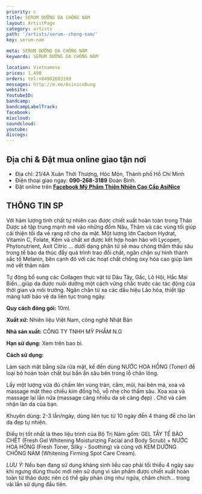 ```yaml
---
priority: c
title: SERUM DƯỠNG DA CHỐNG NÁM
layout: ArtistPage
category: artists
path: '/artists/serum--chong-nam/'
key: serum-nam

meta: SERUM DƯỠNG DA CHỐNG NÁM
keywords: SERUM DƯỠNG DA CHỐNG NÁM

location: Vietnamese
prices: 1,490
orders: tel:+84902683189
messages: http://m.me/AsiniceDung
website: 
YoutubeID: 
bandcamp: 
bandcampLabelTrack: 
facebook: 
mixcloud: 
soundcloud: 
youtube: 
discogs: 
---
```


## Địa chỉ & Đặt mua online giao tận nơi

- Địa chỉ: 21/4A Xuân Thới Thượng, Hóc Môn, Thành phố Hồ Chí Minh
- Điện thoại giao ngay: **090-268-3189** Đoàn Bình.
- Đặt online trên [**Facebook Mỹ Phẩm Thiên Nhiên Cao Cấp AsiNice**](https://www.facebook.com/AsiniceDung)


## THÔNG TIN SP

Với hàm lượng tinh chất tự nhiên cao được chiết xuất hoàn toàn trong Thảo Dược sẽ tập trung mạnh mẽ vào những đốm Nâu, Thâm và các vùng tối giúp cải thiện tối đa vẻ rạng rỡ cho da mặt. Một lượng lớn Cacbon Hydrat, Vitamin C, Folate, Kẽm và chất xơ được kết hợp hoàn hảo với Lycopen, Phytonutrient,  Axit Citric ... dưới dạng phân tử sẽ mau chóng thẩm thấu sâu trong tế bào da thúc đẩy quá trình trao đổi chất, ngăn chặn sự hình thành sắc tố Melanin, bên cạnh đó với các hoạt chất chống oxy hóa cao giúp làm mờ vết thâm nám

Tự động bổ sung các Collagen thực vật từ Dâu Tây, Gấc, Lô Hội, Hắc Mai Biển...giúp da được nuôi dưỡng một cách vững chắc trước các tác động của thời gian và môi trường. Ngăn chăn từ xa các dấu hiệu Lão hóa, thiết lập màng lưới bảo vệ da liên tục trong ngày.

**Quy cách đóng gói:** 10ml.

**Xuất xứ:** Nhiên liệu Việt Nam, công nghệ Nhật Bản

**Nhà sản xuất:** CÔNG TY TNHH MỸ PHẨM N.G 

**Hạn sử dụng:** Xem trên bao bì.

**Cách sử dụng:**

Làm sạch mặt bằng sữa rửa mặt, kế đến dùng NƯỚC HOA HỒNG (Toner)  để loại bỏ hoàn toàn chất bụi bẩn ẩn sâu bên trong lỗ chân lông.

Lấy một lượng vừa đủ chấm lên vùng trán, cằm, mũi, hai bên má, xoa và massage mặt theo chiều kim đồng hồ, vỗ nhẹ cho thấm sâu. Xoa xoa và massage lại lần nữa (massage càng nhiều da sẽ càng đẹp) . Chờ và cảm nhận làn da của bạn.

Khuyên dùng: 2-3 lần/ngày, dùng liên tục từ 10 ngày đến 4 tháng để cho làn da đẹp tự nhiên.

Điều trị tốt nhất là theo liệu trình của Bộ Trị Nám gồm: GEL TẨY TẾ BÀO CHẾT (Fresh Gel Whitening Moisturizing Facial and Body Scrub) + NƯỚC HOA HỒNG (Fresh Toner, Silky - Soothing) và cùng với KEM DƯỠNG CHỐNG NÁM (Whitening Firming Spot Care Cream). 

*LƯU Ý:* Nếu bạn đang sử dụng kháng sinh liều cao phải tối thiểu 4 ngày sau khi ngưng dùng thuốc mới nên sử dụng vì sản phẩm được chiết xuất hoàn toàn từ thảo dược nên có thể gây phản ứng như ngứa, châm chích... trong vài lần sử dụng đầu tiên.